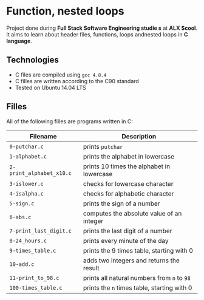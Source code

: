 # Function, nested loops

Project done during **Full Stack Software Engineering studie s** at **ALX Scool**. It aims to learn about header files, functions, loops andnested loops in **C language**.

## Technologies
* C files are compiled using `gcc 4.8.4`
* C filles are written according to the C90 standard
* Tested on Ubuntu 14.04 LTS

## Filles
All of the following filles are programs written in C:

| Filename | Description |
| -------- | ----------- |
| `0-putchar.c` | prints `putchar` |
| `1-alphabet.c` | prints the alphabet in lowercase |
| `2-print_alphabet_x10.c` | prints 10 times the alphabet in lowercase |
| `3-islower.c` | checks for lowercase character |
| `4-isalpha.c` | checks for alphabetic character |
| `5-sign.c` | prints the sign of a number |
| `6-abs.c` | computes the absolute value of an integer |
| `7-print_last_digit.c` | prints the last digit of a number |
| `8-24_hours.c` | prints every minute of the day |
| `9-times_table.c` | prints the 9 times table, starting with 0 |
| `10-add.c` | adds two integers and returns the result |
| `11-print_to_98.c` | prints all natural numbers from `n` to `98` |
| `100-times_table.c` | prints the `n` times table, starting with 0 |
